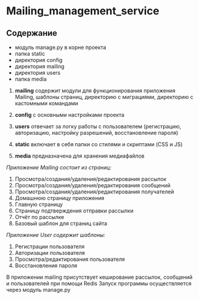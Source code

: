 # Mailing_management_service

## Содержание

* модуль manage.py в корне проекта
* папка static
* директория config
* директория mailing
* директория users
* папка media

1. **mailing** содержит модули для функционирования приложения Mailing, шаблоны страниц, директорию с миграциями, директорию с кастомными командами

2. **config** с основными настройками проекта

3. **users** отвечает за логку работы с пользователем (регистрацию, авторизацию, настройку разрешений, восстановление пароля)

4. **static** включает в себя папки со стилями и скриптами (CSS и JS)

5. **media** предназначена для хранения медиафайлов


*Приложение Mailing состоит из страниц:*
1. Просмотра/создания/удаления/редактирования рассылок
2. Просмотра/создания/удаления/редактирования сообщений
3. Просмотра/создания/удаления/редактирования получателей
4. Домашнюю страницу приложения
5. Главную страницу
6. Страницу подтверждения отправки рассылки
7. Отчёт по рассылке
8. Базовый шаблон для страниц сайта


*Приложение User содержит шаблоны:*
1. Регистрации пользователя
2. Авторизации  пользователя
3. Просмотра/редактирования пользователя
4. Восстановления пароля

В приложении mailing присутствует кеширование рассылок, сообщений и пользователей при помощи Redis
Запуск программы осуществляется через модуль manage.py
